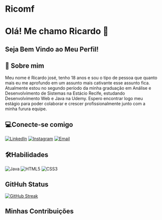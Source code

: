 # Ricomf

# Olá! Me chamo Ricardo 👋
## Seja Bem Vindo ao Meu Perfil!

## 🚀 Sobre mim
Meu nome é Ricardo josé, tenho 18 anos e sou o tipo de pessoa que quanto mais eu me aprofundo em um assunto mais cativante esse assunto fica. Atualmente estou no segundo período da minha graduação em Análise e Desenvolvimento de Sistemas na Estácio Recife, estudando Desenvolvimento Web e Java na Udemy. Espero encontrar logo meu estágio para poder colaborar e crescer profissionalmente junto com a minha furura equipe.

## 💻Conecte-se comigo
[![LinkedIn](https://img.shields.io/badge/LinkedIn-000?style=for-the-badge&logo=linkedin&logoColor=0E76A8)](https://www.linkedin.com/in/ricardo-jos%C3%A9-42738226b/)
[![Instagram](https://img.shields.io/badge/Instagram-000?style=for-the-badge&logo=instagram)](https://www.instagram.com/ricardo_mendonca1000/)
[![Email](https://img.shields.io/badge/-Gmail-000?style=for-the-badge&logo=gmail&logoColor=red)](mailto:ricardojmf2005@gmail.com)
## 🛠Habilidades
![Java](https://img.shields.io/badge/Java-000?style=for-the-badge&logo=java)
![HTML5](https://img.shields.io/badge/HTML5-000?style=for-the-badge&logo=html5) 
![CSS3](https://img.shields.io/badge/CSS3-000?style=for-the-badge&logo=css3&logoColor=264CE4)
## GitHuh Status
[![GitHub Streak](https://streak-stats.demolab.com?user=ricomf&theme=radical&hide_border=verdadeiro&locale=pt_BR&date_format=M%20j%5B%2C%20Y%5D)](https://git.io/streak-stats)
## Minhas Contribuições
